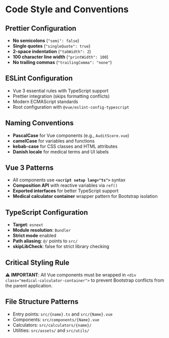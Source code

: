 # Code Style and Conventions

## Prettier Configuration
- **No semicolons** (`"semi": false`)
- **Single quotes** (`"singleQuote": true`)
- **2-space indentation** (`"tabWidth": 2`)
- **100 character line width** (`"printWidth": 100`)
- **No trailing commas** (`"trailingComma": "none"`)

## ESLint Configuration
- Vue 3 essential rules with TypeScript support
- Prettier integration (skips formatting conflicts)
- Modern ECMAScript standards
- Root configuration with `@vue/eslint-config-typescript`

## Naming Conventions
- **PascalCase** for Vue components (e.g., `AuditScore.vue`)
- **camelCase** for variables and functions
- **kebab-case** for CSS classes and HTML attributes
- **Danish locale** for medical terms and UI labels

## Vue 3 Patterns
- All components use **`<script setup lang="ts">`** syntax
- **Composition API** with reactive variables via `ref()`
- **Exported interfaces** for better TypeScript support
- **Medical calculator container** wrapper pattern for Bootstrap isolation

## TypeScript Configuration
- **Target**: `esnext`
- **Module resolution**: `Bundler`
- **Strict mode** enabled
- **Path aliasing**: `@/` points to `src/`
- **skipLibCheck**: false for strict library checking

## Critical Styling Rule
⚠️ **IMPORTANT**: All Vue components must be wrapped in `<div class="medical-calculator-container">` to prevent Bootstrap conflicts from the parent application.

## File Structure Patterns
- Entry points: `src/{name}.ts` and `src/{Name}.vue`
- Components: `src/components/{Name}.vue`
- Calculators: `src/calculators/{name}/`
- Utilities: `src/assets/` and `src/utils/`